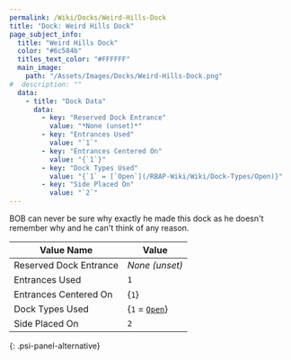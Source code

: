 ```yaml
---
permalink: /Wiki/Docks/Weird-Hills-Dock
title: "Dock: Weird Hills Dock"
page_subject_info:
  title: "Weird Hills Dock"
  color: "#6c584b"
  titles_text_color: "#FFFFFF"
  main_image:
    path: "/Assets/Images/Docks/Weird-Hills-Dock.png"
#  description: ""
  data:
    - title: "Dock Data"
      data:
        - key: "Reserved Dock Entrance"
          value: "*None (unset)*"
        - key: "Entrances Used"
          value: "`1`"
        - key: "Entrances Centered On"
          value: "{`1`}"
        - key: "Dock Types Used"
          value: "{`1` = [`Open`](/RBAP-Wiki/Wiki/Dock-Types/Open)}"
        - key: "Side Placed On"
          value: "`2`"
---
```


BOB can never be sure why exactly he made this dock as he doesn't remember why and he can't think of any reason.

| Value Name             | Value |
|-|-|
| Reserved Dock Entrance | *None (unset)* |
| Entrances Used         | `1` |
| Entrances Centered On  | {`1`} |
| Dock Types Used        | {`1` = [`Open`](/RBAP-Wiki/Wiki/Dock-Types/Open)} |
| Side Placed On         | `2` |
{: .psi-panel-alternative}

<img class="dock-image" src="/RBAP-Wiki/Assets/Images/Docks/Weird-Hills-Dock.png" alt="">